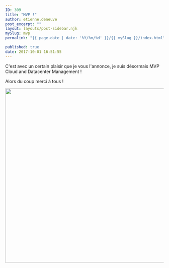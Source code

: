 ```yaml
---
ID: 309
title: "MVP !"
author: etienne.deneuve
post_excerpt: ""
layout: layouts/post-sidebar.njk
mySlug: mvp
permalink: "{{ page.date | date: '%Y/%m/%d' }}/{{ mySlug }}/index.html"

published: true
date: 2017-10-01 16:51:55
---
```

C'est avec un certain plaisir que je vous l'annonce, je suis désormais MVP Cloud and Datacenter Management !

Alors du coup merci à tous !

<img class="alignnone size-full wp-image-310" src="https://etienne.deneuve.xyz/wp-content/uploads/2017/10/MVP.png" alt="" width="719" height="554" />